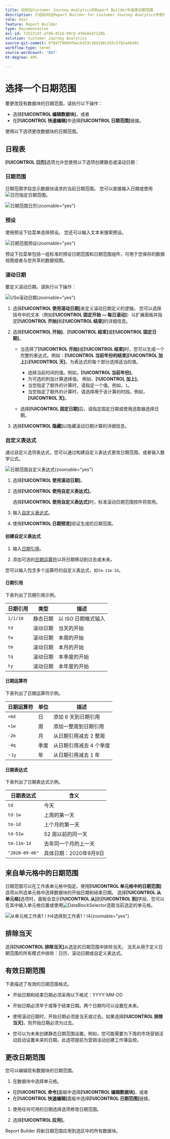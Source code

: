```yaml
---
title: 如何在Customer Journey Analytics的Report Builder中选择日期范围
description: 介绍如何在Report Builder for Customer Journey Analytics中使用日历、滚动日期和自定义表达式
role: User
feature: Report Builder
type: Documentation
exl-id: 7252214f-a7d6-451b-99c9-d39e8e47120b
solution: Customer Journey Analytics
source-git-commit: 9794779894fbecb433c16d108c555c5f81a4b491
workflow-type: tm+mt
source-wordcount: '867'
ht-degree: 49%

---
```


# 选择一个日期范围

要更改现有数据块的日期范围，请执行以下操作：

- 选择&#x200B;**[!UICONTROL 编辑数据块]**，或者
- 在&#x200B;**[!UICONTROL 快速编辑]**&#x200B;中选择&#x200B;**[!UICONTROL 日期范围]**&#x200B;链接。

使用以下选项更改数据块的日期范围。

## 日程表

**[!UICONTROL 日历]**&#x200B;选项允许您使用以下选项创建静态或滚动日期：

### 日期范围

日期范围字段显示数据块请求的当前日期范围。 您可以直接输入日期或使用![日历](/help/assets/icons/Calendar.svg)指定日期范围。

![日期范围日历](assets/date-range-calendar.png){zoomable="yes"}

### 预设

使用预设下拉菜单选择预设。 您还可以输入文本来搜索预设。

![日期范围预设](assets/date-range-presets.png){zoomable="yes"}

预设下拉菜单包括一组标准的预设日期范围和日期范围组件，可用于您保存的数据视图或者与您共享的数据视图。

### 滚动日期

要定义滚动日期，请执行以下操作：

![USe滚动日期](assets/date-range-rolling-date.png){zoomable="yes"}

1. 选择&#x200B;**[!UICONTROL 使用滚动日期]**&#x200B;来定义滚动日期定义的逻辑。 您可以选择括号中的文本（例如&#x200B;**[!UICONTROL 固定开始 — 每日滚动]**）以扩展面板并指定&#x200B;**[!UICONTROL 开始]**&#x200B;和&#x200B;**[!UICONTROL 结束]**&#x200B;的详细信息。

1. 选择&#x200B;**[!UICONTROL 开始]**、**[!UICONTROL 结束]**&#x200B;或&#x200B;**[!UICONTROL 固定日期]**。

   - 当选择了&#x200B;**[!UICONTROL 开始]**&#x200B;或&#x200B;**[!UICONTROL 结束]**&#x200B;时，您可以生成一个完整的表达式。例如：**&#x200B;** **[!UICONTROL 当前年份的结束]**&#x200B;**[!UICONTROL 加上]**`1`**[!UICONTROL 天]**。为表达式的每个部分选择适当的值。

      - 选择当前时间的值。例如，**[!UICONTROL 当前年份]**。
      - 为可选的附加计算选择值。 例如，**[!UICONTROL 加上]**。
      - 当您指定了额外的计算时，请指定一个值。例如，`1`。
      - 当您指定了额外的计算时，请选择用于该计算的时段。例如，**[!UICONTROL 天]**。

   - 选择&#x200B;**[!UICONTROL 固定日期]**&#x200B;后，请指定固定日期或使用选取器选择日期。

1. 选择&#x200B;**[!UICONTROL 隐藏]**&#x200B;以隐藏滚动日期计算的详细信息。


### 自定义表达式

通过自定义选项表达式，您可以通过构建自定义表达式更改日期范围，或者输入数学公式。

![日期范围自定义表达式](assets/date-range-custom-expression.png){zoomable="yes"}

1. 选择&#x200B;**[!UICONTROL 使用滚动日期]**。

1. 选择&#x200B;**[!UICONTROL 使用自定义表达式]**。

   选择&#x200B;**[!UICONTROL 使用自定义表达式]**&#x200B;时，标准滚动日期范围控件将禁用。

1. 输入[自定义表达式](#create-a-custom-expression)。

1. 使用&#x200B;**[!UICONTROL 日期预览]**&#x200B;验证生成的日期范围。

#### 创建自定义表达式

1. 输入[日期引用](#date-references)。

1. 添加可选的[日期运算符](#date-operators)以将日期移动到过去或未来。

您可以输入包含多个运算符的自定义表达式，如`tm-11m-1d`。

#### 日期引用

下表列出了日期引用示例。

| 日期引用 | 类型 | 描述 |
|----------------|--------------|----------------------------|
| `1/1/10` | 静态日期 | 以 ISO 日期格式输入 |
| `td` | 滚动日期 | 当天的开始 |
| `tw` | 滚动日期 | 本周的开始 |
| `tm` | 滚动日期 | 本月的开始 |
| `tq` | 滚动日期 | 本季度的开始 |
| `ty` | 滚动日期 | 本年度的开始 |

#### 日期运算符

下表列出了日期运算符示例。

| 日期运算符 | 单位 | 描述 |
|----------------|---------|--------------------|
| `+6d` | 日 | 添加 6 天到日期引用 |
| `+1w` | 周 | 添加一整周到日期引用 |
| `-2m` | 月 | 从日期引用减去 2 整周 |
| `-4q` | 季度 | 从日期引用减去 4 个季度 |
| -`1y` | 年 | 从日期引用减去 1 年 |

#### 日期表达式

下表列出了日期表达式示例。

| 日期表达式 | 含义 |
|-----------------|--------------------------------------|
| `td` | 今天 |
| `td-1w` | 上周的第一天 |
| `tm-1d` | 上个月的第一天 |
| `td-52w` | 52 周以前的同一天 |
| `tm-11m-1d` | 去年同一个月的上一天 |
| `"2020-09-06"` | 具体日期：2020年9月9日 |



## 来自单元格中的日期范围

日期范围可以在工作表单元格中指定。使用&#x200B;**[!UICONTROL 单元格中的日期范围]**&#x200B;选项从所选单元格中选择数据块的开始日期和结束日期。 选择&#x200B;**[!UICONTROL 从单元格]**&#x200B;选项时，面板会显示&#x200B;**[!UICONTROL 从]**&#x200B;到&#x200B;**[!UICONTROL 到]**&#x200B;字段，您可以在其中输入单元格位置或使用![DataBlockSelector](/help/assets/icons/DataBlockSelector.svg)选取当前选定的单元格。

![从单元格工作表1！H4选择到工作表1！I4](./assets/date-range-from-cell.png){zoomable="yes"}


## 排除当天

选择&#x200B;**[!UICONTROL 排除当天]**&#x200B;从选定的日期范围中排除当天。 当天从用于定义日期范围的所有模式中排除：日历、滚动日期或自定义表达式。


## 有效日期范围

下表描述了有效的日期范围格式。

- 开始日期和结束日期必须采用以下格式：YYYY-MM-DD

- 开始日期必须早于或等于结束日期。两个日期均可以设置在未来。

- 使用滚动日期时，开始日期必须是当天或过去。如果选择&#x200B;**[!UICONTROL 排除当天]**，则开始日期必须为过去。

- 您可以为未来创建静态日期范围设置。例如，您可能需要为下周的市场营销活动启动设置未来的日期。此选项提前为营销活动创建工作簿监控。

## 更改日期范围

您可以编辑现有数据块的日期范围。

1. 在数据块中选择单元格。

- 在&#x200B;**[!UICONTROL 命令]**&#x200B;面板中选择&#x200B;**[!UICONTROL 编辑数据块]**，或者
- 在&#x200B;**[!UICONTROL 快速编辑]**&#x200B;面板中选择&#x200B;**[!UICONTROL 日期范围]**&#x200B;链接。

1. 使用任何可用的日期选择选项修改日期范围。

1. 选择&#x200B;**[!UICONTROL 应用]**。

Report Builder 将新日期范围应用到选区中的所有数据块。
